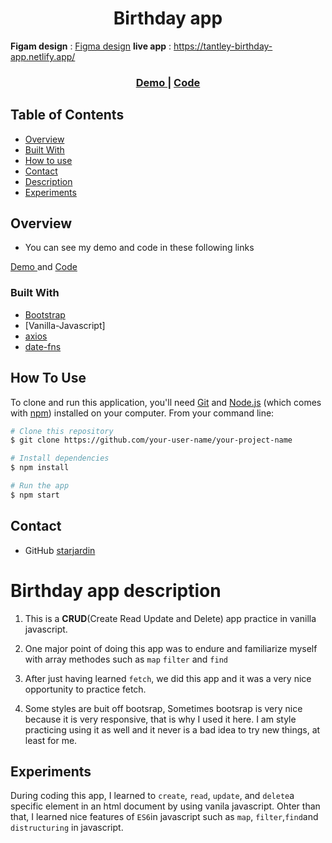 <h1 align="center">Birthday app</h1>

**Figam design** : <a href="https://www.figma.com/file/bb1Mie5R3mUhR77PtGG8bJ/Birthday-App?node-id=0%3A1">Figma design</a>
**live app** : https://tantley-birthday-app.netlify.app/

<div align="center">
  <h3>
    <a href="https://tantley-birthday-app.netlify.app/">
      Demo
    </a>
    <span> | </span>
    <a href="https://github.com/starjardin/birthday-app">
      Code
    </a>
  </h3>
</div>

<!-- TABLE OF CONTENTS -->

## Table of Contents

-   [Overview](#overview)
-   [Built With](#built-with)
-   [How to use](#how-to-use)
-   [Contact](#contact)
-   [Description](#Birthday-app-description)
-   [Experiments](#experiments)

<!-- OVERVIEW -->

## Overview

-   You can see my demo and code in these following links 
  <a href="https://tantley-birthday-app.netlify.app/">
    Demo
  </a> and 
  <a href="https://github.com/starjardin/birthday-app">
      Code
  </a>

### Built With

-   [Bootstrap](https://https://getbootstrap.com/docs/4.5/getting-started/introduction/)
-   [Vanilla-Javascript]
-   [axios](https://www.npmjs.com/package/axios)
-   [date-fns](date-fns.orog)

## How To Use

To clone and run this application, you'll need [Git](https://git-scm.com) and [Node.js](https://nodejs.org/en/download/) (which comes with [npm](http://npmjs.com)) installed on your computer. From your command line:

```bash
# Clone this repository
$ git clone https://github.com/your-user-name/your-project-name

# Install dependencies
$ npm install

# Run the app
$ npm start
```
## Contact

-   GitHub [starjardin](https://github.com/your-starjardin)

# Birthday app description

1. This is a **CRUD**(Create Read Update and Delete) app practice in vanilla javascript.

1. One major point of doing this app was to endure and familiarize myself with array methodes such as `map` `filter` and `find`

1. After just having learned `fetch`, we did this app and it was a very nice opportunity to practice fetch.

1. Some styles are buit off bootsrap, Sometimes bootsrap is very nice because it is very responsive, that is why I used it here. I am style practicing using it as well and it never is a bad idea to try new things, at least for me.

## Experiments

During coding this app, I learned to `create`, `read`, `update`, and `delete`a specific element in an html document by using vanila javascript. Ohter than that, I learned nice features of `ES6`in javascript such as `map`, `filter`,`find`and `distructuring` in javascript.